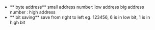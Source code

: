 - ** byte address**
  small address number: low address
  big address number : high address
- ** bit saving**
  save from right to left
  eg. 123456, 6 is in low bit, 1 is in high bit

